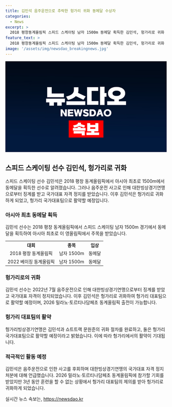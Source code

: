 ```yaml
---
title: 김민석 음주운전으로 추락한 헝가리 귀화 동메달 수상자
categories:
  - News
excerpt: >
  2018 평창동계올림픽 스피드 스케이팅 남자 1500m 동메달 획득한 김민석, 헝가리로 귀화 2018평창동계올림픽에서 동메달을 획득한 김민석(25)이 헝가리로 귀화했다. 이후 헝가리 대표팀으로 활약할 예정이며, 음주운전 사고 후 1년 6개월 징계를 받은 그는 2022년 7월 술을 마시고 운전하다 사고를 일으켰고 대한체육회로부터 2년간의 국가대표 자격 정지 처분을 받았다. 귀화 후 3년이 지나 헝가리 대표로서 2026 밀라노·토르티나담페초 동계올림픽 출전이 가능하다.
feature_text: >
  2018 평창동계올림픽 스피드 스케이팅 남자 1500m 동메달 획득한 김민석, 헝가리로 귀화 2018평창동계올림픽에서 동메달을 획득한 김민석(25)이 헝가리로 귀화했다. 이후 헝가리 대표팀으로 활약할 예정이며, 음주운전 사고 후 1년 6개월 징계를 받은 그는 2022년 7월 술을 마시고 운전하다 사고를 일으켰고 대한체육회로부터 2년간의 국가대표 자격 정지 처분을 받았다. 귀화 후 3년이 지나 헝가리 대표로서 2026 밀라노·토르티나담페초 동계올림픽 출전이 가능하다.
image: '/assets/img/newsdao_breakingnews.jpg'
---
```


<p><img src="/assets/img/newsdao_breakingnews.jpg" alt="cryptoinkorea 속보" /></p>

<h2 data-ke-size="size26">스피드 스케이팅 선수 김민석, 헝가리로 귀화</h2>

<p data-ke-size="size16">스피드 스케이팅 선수 김민석은 2018 평창 동계올림픽에서 아시아 최초로 1500m에서 동메달을 획득한 선수로 알려졌습니다. 그러나 음주운전 사고로 인해 대한빙상경기연맹으로부터 징계를 받고 국가대표 자격 정지를 받았습니다. 이후 김민석은 헝가리로 귀화하게 되었고, 헝가리 국가대표팀으로 활약할 예정입니다.</p>

<h3><b>아시아 최초 동메달 획득</b></h3>

<p data-ke-size="size16">김민석 선수는 2018 평창 동계올림픽에서 스피드 스케이팅 남자 1500m 경기에서 동메달을 획득하여 아시아 최초로 이 영올림픽에서 주목을 받았습니다.</p>

<table>
   <tr>
      <td style="text-align: center; height: 17px;"><b>대회</b></td>
      <td style="text-align: center; height: 17px;"><b>종목</b></td>
      <td style="text-align: center; height: 17px;"><b>입상</b></td>
   </tr>
   <tr>
      <td style="text-align: center; height: 17px;">2018 평창 동계올림픽</td>
      <td style="text-align: center; height: 17px;">남자 1500m</td>
      <td style="text-align: center; height: 17px;">동메달</td>
   </tr>
   <tr>
      <td style="text-align: center; height: 17px;">2022 베이징 동계올림픽</td>
      <td style="text-align: center; height: 17px;">남자 1500m</td>
      <td style="text-align: center; height: 17px;">동메달</td>
   </tr>
</table>

<h3><b>헝가리로의 귀화</b></h3>

<p data-ke-size="size16">김민석 선수는 2022년 7월 음주운전으로 인해 대한빙상경기연맹으로부터 징계를 받았고 국가대표 자격이 정지되었습니다. 이후 김민석은 헝가리로 귀화하여 헝가리 대표팀으로 활약할 예정이며, 2026 밀라노·토르티나담페초 동계올림픽 출전이 가능합니다.</p>

<h3><b>헝가리 대표팀의 활약</b></h3>

<p data-ke-size="size16">헝가리빙상경기연맹은 김민석과 쇼트트랙 문원준의 귀화 절차를 완료하고, 둘은 헝가리 국가대표팀으로 활약할 예정이라고 밝혔습니다. 이에 따라 헝가리에서의 활약이 기대됩니다.</p>

<h3><b>적극적인 활동 예정</b></h3>

<p data-ke-size="size16">김민석은 음주운전으로 인한 사고를 후회하며 대한빙상경기연맹의 국가대표 자격 정지 처분에 대해 언급했습니다. 2026 밀라노·토르티나담페초 동계올림픽에 참가할 기회를 받았지만 3년 동안 훈련을 할 수 없는 상황에서 헝가리 대표팀의 제의를 받아 헝가리로 귀화하게 되었습니다.</p>
실시간 뉴스 속보는, <a href="https://newsdao.kr" rel="dofollow">https://newsdao.kr</a>


